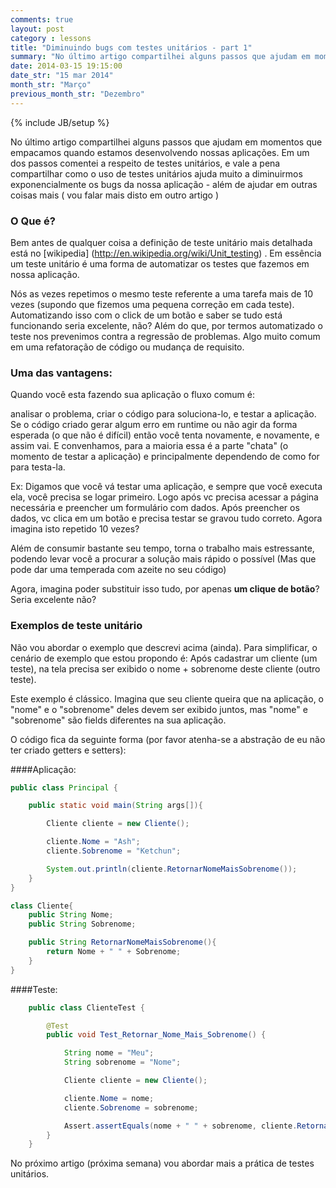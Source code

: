 ```yaml
---
comments: true
layout: post
category : lessons
title: "Diminuindo bugs com testes unitários - part 1"
summary: "No último artigo compartilhei alguns passos que ajudam em momentos que empacamos quando estamos desenvolvendo nossas..."
date: 2014-03-15 19:15:00
date_str: "15 mar 2014"
month_str: "Março"
previous_month_str: "Dezembro"
---
```

{% include JB/setup %}

No último artigo compartilhei alguns passos que ajudam em momentos que empacamos quando estamos desenvolvendo nossas aplicações. Em um dos passos comentei a respeito de testes unitários, e vale a pena compartilhar como o uso de testes unitários ajuda muito a diminuirmos exponencialmente os bugs da nossa aplicação - além de ajudar em outras coisas mais ( vou falar mais disto em outro artigo )

### O Que é?

Bem antes de qualquer coisa a definição de teste unitário mais detalhada está no [wikipedia] (http://en.wikipedia.org/wiki/Unit_testing) . Em essência um teste unitário é uma forma de automatizar os testes que fazemos em nossa aplicação. 

Nós as vezes repetimos o mesmo teste referente a uma tarefa mais de 10 vezes (supondo que fizemos uma pequena correção em cada teste). Automatizando isso com o click de um botão e saber se tudo está funcionando seria excelente, não? Além do que, por termos automatizado o teste nos prevenimos contra a regressão de problemas. Algo muito comum em uma refatoração de código ou mudança de requisito.

### Uma das vantagens:
 
Quando você esta fazendo sua aplicação o fluxo comum é:
 
analisar o problema, criar o código para soluciona-lo, e testar a aplicação. 
Se o código criado gerar algum erro em runtime ou não agir da forma esperada (o que não é difícil) então você tenta novamente, e novamente, e assim vai.
E convenhamos, para a maioria essa é a parte "chata" (o momento de testar a aplicação) e principalmente dependendo de como for para testa-la.

Ex: Digamos que você vá testar uma aplicação, e sempre que você executa ela, você precisa se logar primeiro. Logo após vc precisa acessar a página necessária e preencher um formulário com dados. Após preencher os dados, vc clica em um botão e precisa testar se gravou tudo correto. Agora imagina isto repetido 10 vezes?

Além de consumir bastante seu tempo, torna o trabalho mais estressante, podendo levar você a procurar a solução mais rápido o possível (Mas que pode dar uma temperada com azeite no seu código)

Agora, imagina poder substituir isso tudo, por apenas **um clique de botão**? Seria excelente não?

### Exemplos de teste unitário

Não vou abordar o exemplo que descrevi acima (ainda). Para simplificar, o cenário de exemplo que estou propondo é: 
Após cadastrar um cliente (um teste), na tela precisa ser exibido o nome + sobrenome deste cliente (outro teste).

Este exemplo é clássico. Imagina que seu cliente queira que na aplicação, o "nome" e o "sobrenome" deles devem ser exibido juntos, mas "nome" e "sobrenome" são fields diferentes na sua aplicação. 

O código fica da seguinte forma (por favor atenha-se a abstração de eu não ter criado getters e setters): 

####Aplicação:
```java
public class Principal {

	public static void main(String args[]){

		Cliente cliente = new Cliente();

		cliente.Nome = "Ash";
		cliente.Sobrenome = "Ketchun";

		System.out.println(cliente.RetornarNomeMaisSobrenome());
	}
}

class Cliente{
	public String Nome;
	public String Sobrenome;

	public String RetornarNomeMaisSobrenome(){
		return Nome + " " + Sobrenome;
	}
}
```
####Teste:
```java
	public class ClienteTest {

		@Test
		public void Test_Retornar_Nome_Mais_Sobrenome() {

			String nome = "Meu";
			String sobrenome = "Nome";

			Cliente cliente = new Cliente();

			cliente.Nome = nome;
			cliente.Sobrenome = sobrenome;

			Assert.assertEquals(nome + " " + sobrenome, cliente.RetornarNomeMaisSobrenome());
		}
	}
```

No próximo artigo (próxima semana) vou abordar mais a prática de testes unitários.	